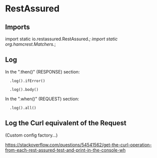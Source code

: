 # RestAssured


## Imports
   import static io.restassured.RestAssured.*;
   import static org.hamcrest.Matchers.*;

## Log

   In the ".then()" (RESPONSE) section:

      .log().ifError()
      
      .log().body()
      
   In the ".when()" (REQUEST) section:
   
      .log().all() 

## Log the Curl equivalent of the Request

   (Custom config factory...)

   https://stackoverflow.com/questions/54541562/get-the-curl-operation-from-each-rest-assured-test-and-print-in-the-console-wh